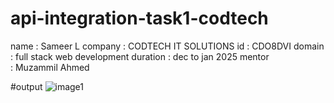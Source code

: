 # api-integration-task1-codtech
name : Sameer L 
company : CODTECH IT SOLUTIONS 
id : CDO8DVI
domain : full stack web development 
duration : dec to jan 2025 
mentor : Muzammil Ahmed

#output
![image1](https://github.com/user-attachments/assets/f0a8eaaa-14d7-47c3-9386-c024004cc404)

